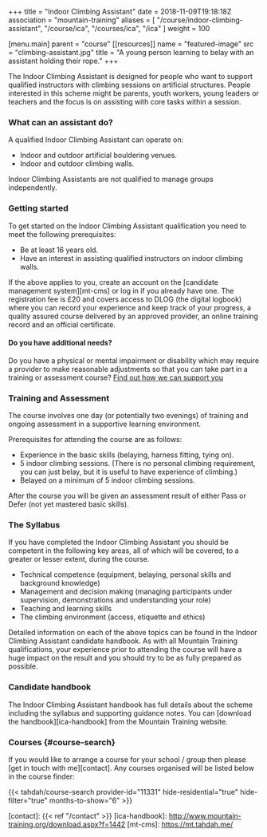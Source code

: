 +++
title = "Indoor Climbing Assistant"
date = 2018-11-09T19:18:18Z
association = "mountain-training"
aliases = [
  "/course/indoor-climbing-assistant",
  "/course/ica",
  "/courses/ica",
  "/ica"
]
weight = 100

[menu.main]
  parent = "course"
[[resources]]
  name = "featured-image"
  src = "climbing-assistant.jpg"
  title = "A young person learning to belay with an assistant holding their rope."
+++

The Indoor Climbing Assistant is designed for people who want to support qualified instructors with climbing sessions on artificial structures. People interested in this scheme might be parents, youth workers, young leaders or teachers and the focus is on assisting with core tasks within a session.

<!--more-->

### What can an assistant do?

A qualified Indoor Climbing Assistant can operate on:

- Indoor and outdoor artificial bouldering venues.
- Indoor and outdoor climbing walls.

Indoor Climbing Assistants are not qualified to manage groups independently.

### Getting started

To get started on the Indoor Climbing Assistant qualification you need to meet the following prerequisites:

- Be at least 16 years old.
- Have an interest in assisting qualified instructors on indoor climbing walls.

If the above applies to you, create an account on the [candidate management system][mt-cms] or log in if you already have one. The registration fee is £20 and covers access to DLOG (the digital logbook) where you can record your experience and keep track of your progress, a quality assured course delivered by an approved provider, an online training record and an official certificate.

#### Do you have additional needs?

Do you have a physical or mental impairment or disability which may require a provider to make reasonable adjustments so that you can take part in a training or assessment course? [Find out how we can support you](https://www.mountain-training.org/help/resources/support-for-people-with-additional-needs)

### Training and Assessment

The course involves one day (or potentially two evenings) of training and ongoing assessment in a supportive learning environment.

Prerequisites for attending the course are as follows:

- Experience in the basic skills (belaying, harness fitting, tying on).
- 5 indoor climbing sessions. (There is no personal climbing requirement, you can just belay, but it is useful to have experience of climbing.)
- Belayed on a minimum of 5 indoor climbing sessions.

After the course you will be given an assessment result of either Pass or Defer (not yet mastered basic skills).

### The Syllabus

If you have completed the Indoor Climbing Assistant you should be competent in the following key areas, all of which will be covered, to a greater or lesser extent, during the course.

- Technical competence (equipment, belaying, personal skills and background knowledge)
- Management and decision making (managing participants under supervision, demonstrations and understanding your role)
- Teaching and learning skills
- The climbing environment (access, etiquette and ethics)

Detailed information on each of the above topics can be found in the Indoor Climbing Assistant candidate handbook. As with all Mountain Training qualifications, your experience prior to attending the course will have a huge impact on the result and you should try to be as fully prepared as possible.

### Candidate handbook

The Indoor Climbing Assistant handbook has full details about the scheme including the syllabus and supporting guidance notes. You can [download the handbook][ica-handbook] from the Mountain Training website.

### Courses {#course-search}

If you would like to arrange a course for your school / group then please [get in touch with me][contact]. Any courses organised will be listed below in the course finder:

{{< tahdah/course-search provider-id="11331" hide-residential="true" hide-filter="true" months-to-show="6" >}}

[contact]: {{< ref "/contact" >}}
[ica-handbook]: http://www.mountain-training.org/download.aspx?f=1442
[mt-cms]: https://mt.tahdah.me/
